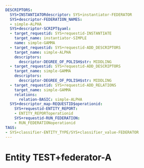 ```yaml
---
DESCRIPTORS:
  SYS+INSTANTIATORdescriptor: SYS+instantiator-FEDERATOR
  SYS+descriptor-FEDERATION_NAMES:
  - simple-ALPHA
  SYS+descriptor-SCRIPT$yaml:
  - target_requestid: SYS+requestid-INSTANTIATE
    target_name: instantiator-SIMPLE
    name: simple-GAMMA
  - target_requestid: SYS+requestid-ADD_DESCRIPTORS
    target_name: simple-ALPHA
    descriptors:
      descriptor-DEGREE_OF_POLISH$str: MIDDLING
  - target_requestid: SYS+requestid-ADD_DESCRIPTORS
    target_name: simple-GAMMA
    descriptors:
      descriptor-DEGREE_OF_POLISH$str: MIDDLING
  - target_requestid: SYS+requestid-ADD_RELATIONS
    target_name: simple-GAMMA
    relations:
      relation-BASIC: simple-ALPHA
  SYS+descriptor_map-REQUESTID$operationid:
    SYS+requestid-ENTITY_REPORT:
    - ENTITY_REPORToperationid
    SYS+requestid-RUN_FEDERATION:
    - RUN_FEDERATIONoperationid
TAGS:
- SYS+classifier-ENTITY_TYPE/SYS+classifier_value-FEDERATOR
---
```

# Entity TEST+federator-A

